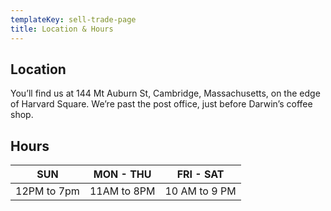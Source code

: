 ```yaml
---
templateKey: sell-trade-page
title: Location & Hours
---
```

## Location

You’ll find us at 144 Mt Auburn St, Cambridge, Massachusetts, on the edge of Harvard Square. We’re past the post office, just before Darwin’s coffee shop. 

## Hours

| SUN         | MON - THU   | FRI - SAT |
| ----------- |   ---       | --- |
| 12PM to 7pm | 11AM to 8PM  | 10 AM to 9 PM  |
